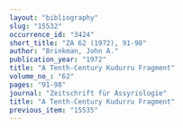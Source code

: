 ```yaml
---
layout: "bibliography"
slug: "15532"
occurrence_id: "3424"
short_title: "ZA 62 (1972), 91-98"
author: "Brinkman, John A."
publication_year: "1972"
title: "A Tenth-Century Kudurru Fragment"
volume_no_: "62"
pages: "91-98"
journal: "Zeitschrift für Assyriologie"
title: "A Tenth-Century Kudurru Fragment"
previous_item: "15535"
---
```

